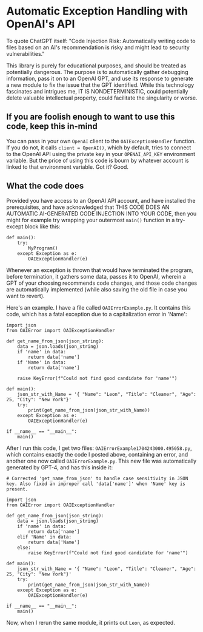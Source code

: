 # Automatic Exception Handling with OpenAI's API

To quote ChatGPT itself: "Code Injection Risk: Automatically writing code to files based on an AI's recommendation is risky and might lead to security vulnerabilities."

This library is purely for educational purposes, and should be treated as potentially dangerous. The purpose is to automatically gather debugging information, pass it on to an OpenAI GPT, and use its response to generate a new module to fix the issue that the GPT identified. While this technology fascinates and intrigues me, IT IS NONDETERMINISTIC, could potentially delete valuable intellectual property, could facilitate the singularity or worse.

## If you are foolish enough to want to use this code, keep this in-mind

You can pass in your own `OpenAI` client to the `OAIExceptionHandler` function. If you do not, it calls `client = OpenAI()`, which by default, tries to connect to the OpenAI API using the private key in your `OPENAI_API_KEY` environment variable. But the price of using this code is bourn by whatever account is linked to that environment variable. Got it? Good.

## What the code does

Provided you have access to an OpenAI API account, and have installed the prerequisites, and have acknowledged that THIS CODE DOES AN AUTOMATIC AI-GENERATED CODE INJECTION INTO YOUR CODE, then you might for example try wrapping your outermost `main()` function in a try-except block like this:

```
def main():
    try:
        MyProgram()
    except Exception as e:
        OAIExceptionHandler(e)
```

Whenever an exception is thrown that would have terminated the program, before termination, it gathers some data, passes it to OpenAI, wherein a GPT of your choosing recommends code changes, and those code changes are automatically implemented (while also saving the old file in case you want to revert).

Here's an example. I have a file called `OAIErrorExample.py`. It contains this code, which has a fatal exception due to a capitalization error in 'Name':

```
import json
from OAIError import OAIExceptionHandler

def get_name_from_json(json_string):
    data = json.loads(json_string)
    if 'name' in data:
        return data['name']
    if 'Name' in data:
        return data['name']
    
    raise KeyError(f"Could not find good candidate for 'name'")

def main():
    json_str_with_Name = '{ "Name": "Leon", "Title": "Cleaner", "Age": 25, "City": "New York"}'
    try:
        print(get_name_from_json(json_str_with_Name))
    except Exception as e:
        OAIExceptionHandler(e)

if __name__ == "__main__":
    main()
```

After I run this code, I get two files: `OAIErrorExample1704243000.495058.py`, which contains exactly the code I posted above, containing an error, and another one now called `OAIErrorExample.py`. This new file was automatically generated by GPT-4, and has this inside it:

```
# Corrected 'get_name_from_json' to handle case sensitivity in JSON key. Also fixed an improper call 'data['name']' when 'Name' key is present.

import json
from OAIError import OAIExceptionHandler

def get_name_from_json(json_string):
    data = json.loads(json_string)
    if 'name' in data:
        return data['name']
    elif 'Name' in data:
        return data['Name']
    else:
        raise KeyError(f"Could not find good candidate for 'name'")

def main():
    json_str_with_Name = '{ "Name": "Leon", "Title": "Cleaner", "Age": 25, "City": "New York"}'
    try:
        print(get_name_from_json(json_str_with_Name))
    except Exception as e:
        OAIExceptionHandler(e)

if __name__ == "__main__":
    main()
```
Now, when I rerun the same module, it prints out `Leon`, as expected. 